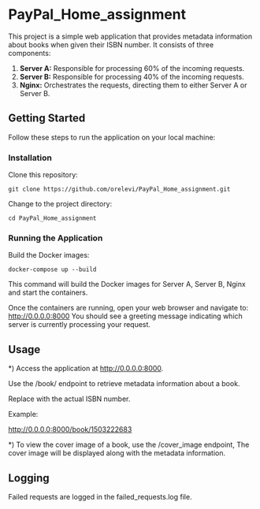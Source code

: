 # PayPal_Home_assignment
 
This project is a simple web application that provides metadata information about books when given their ISBN number. It consists of three components:

1. **Server A:** Responsible for processing 60% of the incoming requests.
2. **Server B:** Responsible for processing 40% of the incoming requests.
3. **Nginx:** Orchestrates the requests, directing them to either Server A or Server B.
   
## Getting Started
Follow these steps to run the application on your local machine:

### Installation
Clone this repository:

```
git clone https://github.com/orelevi/PayPal_Home_assignment.git
```

Change to the project directory:

```
cd PayPal_Home_assignment
```

### Running the Application
Build the Docker images:

```
docker-compose up --build
```

This command will build the Docker images for Server A, Server B, Nginx and start the containers.

Once the containers are running, open your web browser and navigate to:
http://0.0.0.0:8000
You should see a greeting message indicating which server is currently processing your request.

## Usage
*) Access the application at http://0.0.0.0:8000.

   Use the /book/<ISBN> endpoint to retrieve metadata information about a book. 

   Replace <ISBN> with the actual ISBN number.

   Example:

   http://0.0.0.0:8000/book/1503222683

*) To view the cover image of a book, use the /cover_image endpoint, The cover image will be displayed along with the metadata information.
## Logging
Failed requests are logged in the failed_requests.log file.

